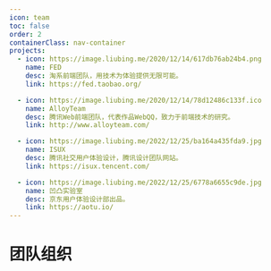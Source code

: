 ```yaml
---
icon: team
toc: false
order: 2
containerClass: nav-container
projects:
  - icon: https://image.liubing.me/2020/12/14/617db76ab24b4.png
    name: FED
    desc: 淘系前端团队，用技术为体验提供无限可能。
    link: https://fed.taobao.org/

  - icon: https://image.liubing.me/2020/12/14/78d12486c133f.ico
    name: AlloyTeam
    desc: 腾讯Web前端团队，代表作品WebQQ，致力于前端技术的研究。
    link: http://www.alloyteam.com/

  - icon: https://image.liubing.me/2022/12/25/ba164a435fda9.jpg
    name: ISUX
    desc: 腾讯社交用户体验设计，腾讯设计团队网站。
    link: https://isux.tencent.com/

  - icon: https://image.liubing.me/2022/12/25/6778a6655c9de.jpg
    name: 凹凸实验室
    desc: 京东用户体验设计部出品。
    link: https://aotu.io/
---
```


# 团队组织

<ProjectPanel />

